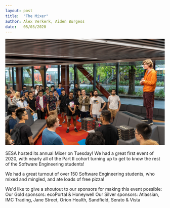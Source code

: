 ```yaml
---
layout: post
title:  "The Mixer"
author: Alex Verkerk, Aiden Burgess
date:   05/03/2020
---
```


<img src="/img/posts/sesa_mixer.jpg" alt="SESA Mixer" class="responsive">

SESA hosted its annual Mixer on Tuesday! We had a great first event of 2020, with nearly all of the Part II cohort turning up to get to know the rest of the Software Engineering students!

We had a great turnout of over 150 Software Engineering students, who mixed and mingled, and ate loads of free pizza!

We'd like to give a shoutout to our sponsors for making this event possible:
Our Gold sponsors: ecoPortal & Honeywell
Our Silver sponsors: Atlassian, IMC Trading, Jane Street, Orion Health, Sandfield, Serato & Vista